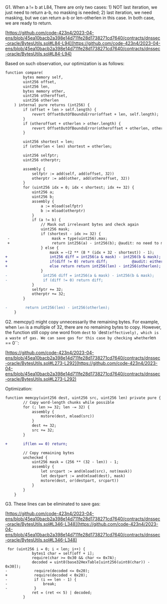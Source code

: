 G1. When a != b at L84, There are only two cases: 1) NOT last iteration, we just need to return a-b, no masking is needed; 2) last iteration, we need masking, but we can return a-b or len-otherlen in this case. In both case, we are ready to return. 

[https://github.com/code-423n4/2023-04-ens/blob/45ea10bacb2a398e14d711fe28d1738271cd7640/contracts/dnssec-oracle/BytesUtils.sol#L84-L94](https://github.com/code-423n4/2023-04-ens/blob/45ea10bacb2a398e14d711fe28d1738271cd7640/contracts/dnssec-oracle/BytesUtils.sol#L84-L94) 

Based on such observation, our optimization is as follows:
```diff
function compare(
        bytes memory self,
        uint256 offset,
        uint256 len,
        bytes memory other,
        uint256 otheroffset,
        uint256 otherlen
    ) internal pure returns (int256) {
        if (offset + len > self.length) {
            revert OffsetOutOfBoundsError(offset + len, self.length);
        }
        if (otheroffset + otherlen > other.length) {
            revert OffsetOutOfBoundsError(otheroffset + otherlen, other.length);
        }

        uint256 shortest = len;
        if (otherlen < len) shortest = otherlen;

        uint256 selfptr;
        uint256 otherptr;

        assembly {
            selfptr := add(self, add(offset, 32))
            otherptr := add(other, add(otheroffset, 32))
        }
        for (uint256 idx = 0; idx < shortest; idx += 32) {
            uint256 a;
            uint256 b;
            assembly {
                a := mload(selfptr)
                b := mload(otherptr)
            }
            if (a != b) {
                // Mask out irrelevant bytes and check again
                uint256 mask;
                if (shortest - idx >= 32) {
 -                   mask = type(uint256).max;
 +                   return int256(a) - int256(b); @audit: no need to mask
                } else {
                    mask = ~(2 ** (8 * (idx + 32 - shortest)) - 1);
+                   int256 diff = int256(a & mask) - int256(b & mask);
+                   if(diff != 0) return diff;           @audit: either return diff
+                   else return return int256(len) - int256(otherlen); @audit: or return the diff of lens
                }
-                int256 diff = int256(a & mask) - int256(b & mask);
-                if (diff != 0) return diff;
            }
            selfptr += 32;
            otherptr += 32;
        }

-        return int256(len) - int256(otherlen);
    }
```

G2. memcpy() might copy unnecessarily the remaining bytes. For example, when ``len`` is a multiple of 32, there are no remaining bytes to copy. However, the function still copy one word from ``dest`` to `dest`` (effectively), which is a waste of gas. We can save gas for this case by checking whether ``len == 0``:

[https://github.com/code-423n4/2023-04-ens/blob/45ea10bacb2a398e14d711fe28d1738271cd7640/contracts/dnssec-oracle/BytesUtils.sol#L273-L292](https://github.com/code-423n4/2023-04-ens/blob/45ea10bacb2a398e14d711fe28d1738271cd7640/contracts/dnssec-oracle/BytesUtils.sol#L273-L292)

Optimization:
```diff
function memcpy(uint256 dest, uint256 src, uint256 len) private pure {
        // Copy word-length chunks while possible
        for (; len >= 32; len -= 32) {
            assembly {
                mstore(dest, mload(src))
            }
            dest += 32;
            src += 32;
        }

+       if(len == 0) return; 

        // Copy remaining bytes
        unchecked {
            uint256 mask = (256 ** (32 - len)) - 1;
            assembly {
                let srcpart := and(mload(src), not(mask))
                let destpart := and(mload(dest), mask)
                mstore(dest, or(destpart, srcpart))
            }
        }
    }
```

G3. These lines can be eliminated to save gas:

[https://github.com/code-423n4/2023-04-ens/blob/45ea10bacb2a398e14d711fe28d1738271cd7640/contracts/dnssec-oracle/BytesUtils.sol#L346-L348](https://github.com/code-423n4/2023-04-ens/blob/45ea10bacb2a398e14d711fe28d1738271cd7640/contracts/dnssec-oracle/BytesUtils.sol#L346-L348)

```
 for (uint256 i = 0; i < len; i++) {
            bytes1 char = self[off + i];
            require(char >= 0x30 && char <= 0x7A);
            decoded = uint8(base32HexTable[uint256(uint8(char)) - 0x30]);
-            require(decoded <= 0x20);
+            require(decoded < 0x20);
-            if (i == len - 1) {
-                break;
-            }
            ret = (ret << 5) | decoded;
        }
```

